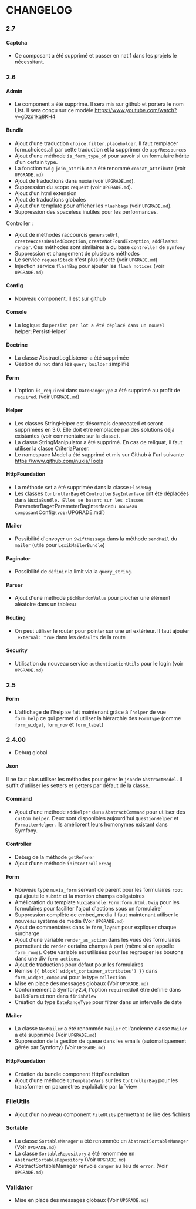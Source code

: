 CHANGELOG
=========

### 2.7

#### Captcha

- Ce composant a été supprimé et passer en natif dans les projets le nécessitant.

### 2.6

#### Admin

- Le component a été supprimé. Il sera mis sur github et portera le nom List. Il sera conçu sur ce modèle https://www.youtube.com/watch?v=gDzd1kq8KH4

#### Bundle

- Ajout d'une traduction `choice.filter.placeholder`. Il faut remplacer form.choices.all par cette traduction et la supprimer de `app/Ressources`
- Ajout d'une méthode `is_form_type_of` pour savoir si un formulaire hérite d'un certain type.
- La fonction `twig` `join_attribute` a été renommé `concat_attribute` (voir `UPGRADE.md`)
- Ajout de traductions dans nuxia (voir `UPGRADE.md`).
- Suppression du scope `request` (voir `UPGRADE.md`).
- Ajout d'un html extension
- Ajout de traductions globales
- Ajout d'un template pour afficher les `flashbags` (voir `UPGRADE.md`).
- Suppression des spaceless inutiles pour les performances.

Controller : 

 - Ajout de méthodes raccourcis `generateUrl`, `createAccessDeniedException`, `createNotFoundException`, `addFlash`et `render`. Ces méthodes sont similaires à du base `controller` de `Symfony`
 - Suppression et changement de plusieurs méthodes
 - Le service `requestStack` n'est plus injecté (voir `UPGRADE.md`)
 - Injection service `flashBag` pour ajouter les `flash notices` (voir `UPGRADE.md`)


#### Config

- Nouveau component. Il est sur github 


#### Console

- La logique du `persist par lot a été déplacé dans un nouvel `helper` : `PersistHelper`

#### Doctrine
- La classe AbstractLogListener a été supprimée
- Gestion du `not` dans les `query builder` simplifié

#### Form

- L'option `is_required` dans `DateRangeType` a été supprimé au profit de `required`. (voir `UPGRADE.md`)

#### Helper

- Les classes StringHelper est désormais deprecated et seront supprimées en 3.0. Elle doit être remplacée par des solutions déjà existantes (voir commentaire sur la classe).
- La classe StringManipulator a été supprimé. En cas de reliquat, il faut utiliser la classe CriteriaParser.
- Le namespace Model a été supprimé et mis sur Github à l'url suivante https://www.github.com/nuxia/Tools

#### HttpFoundation

- La méthode set a été supprimée dans la classe `FlashBag`
- Les classes `ControllerBag` et `ControllerBagInterface` ont été déplacées dans `NuxiaBundle. Elles se basent sur les classes `ParameterBag` et `ParameterBagInterface` du nouveau composant `Config` (voir `UPGRADE.md`)

#### Mailer

- Possibilité d'envoyer un `SwiftMessage` dans la méthode `sendMail` du `mailer` (utile pour `LexikMailerBundle`)

#### Paginator

- Possibilité de `définir` la limit via la `query_string`.

#### Parser

- Ajout d'une méthode `pickRandomValue` pour piocher une élément aléatoire dans un tableau

#### Routing

- On peut utiliser le router pour pointer sur une url extérieur. Il faut ajouter `_external: true` dans les `defaults` de la route

#### Security

- Utilisation du nouveau service `authenticationUtils` pour le login (voir `UPGRADE.md`)

### 2.5

#### Form

- L'affichage de l'help se fait maintenant grâce à l'`helper` de vue `form_help` ce qui permet d'utiliser la hiérarchie des `FormType` (comme `form_widget`, `form_row` et `form_label`)  

### 2.4.00

- Debug global

#### Json

Il ne faut plus utiliser les méthodes pour gérer le `json`de `AbstractModel`. Il suffit d'utiliser les setters et getters par défaut de la classe.

#### Command

* Ajout d'une méthode `addHelper` dans `AbstractCommand` pour utiliser des `custom helper`. Deux sont disponibles aujourd'hui `QuestionHelper` et `FormatterHelper`. Ils améliorent leurs homonymes existant dans Symfony.

#### Controller

- Debug de la méthode `getReferer`
- Ajout d'une méthode `initControllerBag`

#### Form

- Nouveau type `nuxia_form` servant de parent pour les formulaires `root` qui ajoute le `submit` et la mention champs obligatoires
- Amélioration du template `NuxiaBundle:Form:form.html.twig` pour les formulaires pour faciliter l'ajout d'actions sous un formulaire`
- Suppression complète de embed_media il faut maintenant utiliser le nouveau système de media (Voir `UPGRADE.md`)
- Ajout de commentaires dans le `form_layout` pour expliquer chaque surcharge
- Ajout d'une variable `render_as_action` dans les vues des formulaires permettant de `render` certains champs à part (même si on appelle `form_rows`). Cette variable est utilisées pour les regrouper les boutons dans une div `form-actions`.
- Ajout de traductions pour défaut pour les formulaires
- Remise `{{ block('widget_container_attributes') }}` dans `form_widget_compound` pour le type `collection`
- Mise en place des messages globaux (Voir `UPGRADE.md`)
- Conformément à Symfony2.4, l'option `required`doit être définie dans `buildForm` et non dans `finishView`
- Création du type `DateRangeType` pour filtrer dans un intervalle de date

#### Mailer

- La classe `NewMailer` a été renommée `Mailer` et l'ancienne classe `Mailer` a été supprimée (Voir `UPGRADE.md`)
- Suppression de la gestion de queue dans les emails (automatiquement gérée par Symfony) (Voir `UPGRADE.md`)

#### HttpFoundation

- Création du bundle component HttpFoundation
- Ajout d'une méthode `toTemplateVars` sur les `ControllerBag` pour les transformer en paramètres exploitable par la `view

### FileUtils

- Ajout d'un nouveau component `FileUtils` permettant de lire des fichiers

#### Sortable

- La classe `SortableManager` a été renommée en `AbstractSortableManager` (Voir `UPGRADE.md`)
- La classe `SortableRepository` a été renommée en `AbstractSortableRepository` (Voir `UPGRADE.md`)
- AbstractSortableManager renvoie `danger` au lieu de `error`. (Voir `UPGRADE.md`)


### Validator

- Mise en place des messages globaux (Voir `UPGRADE.md`)